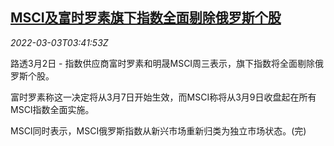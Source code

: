 <!--1646280063000-->
[MSCI及富时罗素旗下指数全面剔除俄罗斯个股](https://cn.reuters.com/article/msci-ftserussell-russia-0302-idCNKBS2L00A4)
------

<div><i>2022-03-03T03:41:53Z</i></div><p>路透3月2日 - 指数供应商富时罗素和明晟MSCI周三表示，旗下指数将全面剔除俄罗斯个股。</p><p>富时罗素称这一决定将从3月7日开始生效，而MSCI称将从3月9日收盘起在所有MSCI指数全面实施。</p><p>MSCI同时表示，MSCI俄罗斯指数从新兴市场重新归类为独立市场状态。(完)</p>
